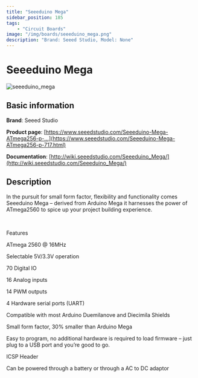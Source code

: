 ```yaml
---
title: "Seeeduino Mega"
sidebar_position: 185
tags:
    - "Circuit Boards"
image: "/img/boards/seeeduino_mega.png"
description: "Brand: Seeed Studio, Model: None"
---
```

# Seeeduino Mega

![seeeduino_mega](/img/boards/seeeduino_mega.png)

## Basic information

**Brand**: Seeed Studio

**Product page**: [https://www.seeedstudio.com/Seeeduino-Mega-ATmega256-p-...](https://www.seeedstudio.com/Seeeduino-Mega-ATmega256-p-717.html)

**Documentation**: [http://wiki.seeedstudio.com/Seeeduino_Mega/](http://wiki.seeedstudio.com/Seeeduino_Mega/)

## Description

In the pursuit for small form factor, flexibility and functionality comes Seeeduino Mega – derived from Arduino Mega it harnesses the power of ATmega2560 to spice up your project building experience\.

 

Features

ATmega 2560 @ 16MHz

Selectable 5V/3\.3V operation

70 Digital IO

16 Analog inputs

14 PWM outputs

4 Hardware serial ports \(UART\)

Compatible with most Arduino Duemilanove and Diecimila Shields

Small form factor, 30% smaller than Arduino Mega

Easy to program, no additional hardware is required to load firmware – just plug to a USB port and you’re good to go\.

ICSP Header

Can be powered through a battery or through a AC to DC adaptor

